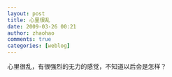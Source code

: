 ```yaml
---
layout: post
title: 心里很乱
date: 2009-03-26 00:21
author: zhaohao
comments: true
categories: [weblog]
---
```

心里很乱，有很强烈的无力的感觉，不知道以后会是怎样？
